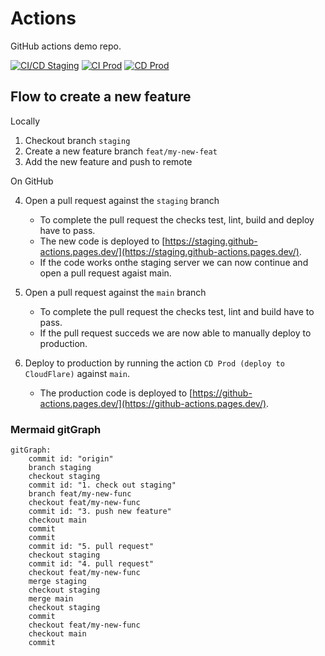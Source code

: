 # Actions

GitHub actions demo repo.

[![CI/CD Staging](https://github.com/ropaolle/actions/actions/workflows/ci-cd-staging.yml/badge.svg?branch=staging)](https://github.com/ropaolle/actions/actions/workflows/ci-cd-staging.yml)
[![CI Prod](https://github.com/ropaolle/actions/actions/workflows/ci-prod.yml/badge.svg)](https://github.com/ropaolle/actions/actions/workflows/ci-prod.yml)
[![CD Prod](https://github.com/ropaolle/actions/actions/workflows/cd-prod.yml/badge.svg)](https://github.com/ropaolle/actions/actions/workflows/cd-prod.yml)


## Flow to create a new feature

Locally

1. Checkout branch `staging`
2. Create a new feature branch `feat/my-new-feat`
3. Add the new feature and push to remote

On GitHub

4. Open a pull request against the `staging` branch

   - To complete the pull request the checks test, lint, build and deploy have to pass.
   - The new code is deployed to [https://staging.github-actions.pages.dev/](https://staging.github-actions.pages.dev/).
   - If the code works onthe staging server we can now continue and open a pull request agaist main.

5. Open a pull request against the `main` branch

   - To complete the pull request the checks test, lint and build have to pass.
   - If the pull request succeds we are now able to manually deploy to production.

6. Deploy to production by running the action `CD Prod (deploy to CloudFlare)` against `main`.
   - The production code is deployed to [https://github-actions.pages.dev/](https://github-actions.pages.dev/).

### Mermaid gitGraph

```mermaid
gitGraph:
    commit id: "origin"
    branch staging
    checkout staging
    commit id: "1. check out staging"
    branch feat/my-new-func
    checkout feat/my-new-func
    commit id: "3. push new feature"
    checkout main
    commit
    commit
    commit id: "5. pull request"
    checkout staging
    commit id: "4. pull request"
    checkout feat/my-new-func
    merge staging
    checkout staging
    merge main
    checkout staging
    commit
    checkout feat/my-new-func
    checkout main
    commit
```
